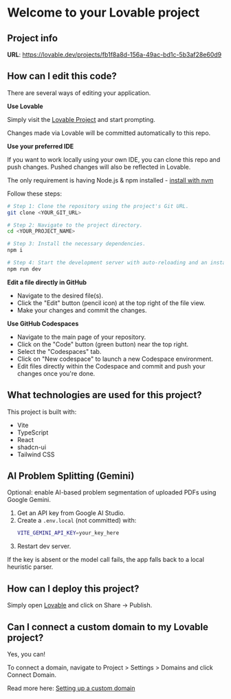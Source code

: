 # Welcome to your Lovable project

## Project info

**URL**: https://lovable.dev/projects/fb1f8a8d-156a-49ac-bd1c-5b3af28e60d9

## How can I edit this code?

There are several ways of editing your application.

**Use Lovable**

Simply visit the [Lovable Project](https://lovable.dev/projects/fb1f8a8d-156a-49ac-bd1c-5b3af28e60d9) and start prompting.

Changes made via Lovable will be committed automatically to this repo.

**Use your preferred IDE**

If you want to work locally using your own IDE, you can clone this repo and push changes. Pushed changes will also be reflected in Lovable.

The only requirement is having Node.js & npm installed - [install with nvm](https://github.com/nvm-sh/nvm#installing-and-updating)

Follow these steps:

```sh
# Step 1: Clone the repository using the project's Git URL.
git clone <YOUR_GIT_URL>

# Step 2: Navigate to the project directory.
cd <YOUR_PROJECT_NAME>

# Step 3: Install the necessary dependencies.
npm i

# Step 4: Start the development server with auto-reloading and an instant preview.
npm run dev
```

**Edit a file directly in GitHub**

- Navigate to the desired file(s).
- Click the "Edit" button (pencil icon) at the top right of the file view.
- Make your changes and commit the changes.

**Use GitHub Codespaces**

- Navigate to the main page of your repository.
- Click on the "Code" button (green button) near the top right.
- Select the "Codespaces" tab.
- Click on "New codespace" to launch a new Codespace environment.
- Edit files directly within the Codespace and commit and push your changes once you're done.

## What technologies are used for this project?

This project is built with:

- Vite
- TypeScript
- React
- shadcn-ui
- Tailwind CSS

## AI Problem Splitting (Gemini)

Optional: enable AI-based problem segmentation of uploaded PDFs using Google Gemini.

1. Get an API key from Google AI Studio.
2. Create a `.env.local` (not committed) with:
	```bash
	VITE_GEMINI_API_KEY=your_key_here
	```
3. Restart dev server.

If the key is absent or the model call fails, the app falls back to a local heuristic parser.


## How can I deploy this project?

Simply open [Lovable](https://lovable.dev/projects/fb1f8a8d-156a-49ac-bd1c-5b3af28e60d9) and click on Share -> Publish.

## Can I connect a custom domain to my Lovable project?

Yes, you can!

To connect a domain, navigate to Project > Settings > Domains and click Connect Domain.

Read more here: [Setting up a custom domain](https://docs.lovable.dev/features/custom-domain#custom-domain)
